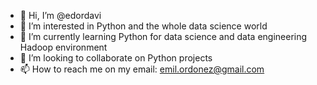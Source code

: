 - 👋 Hi, I’m @edordavi
- 👀 I’m interested in Python and the whole data science world
- 🌱 I’m currently learning Python for data science and data engineering Hadoop environment
- 💞️ I’m looking to collaborate on Python projects
- 📫 How to reach me on my email: emil.ordonez@gmail.com

<!---
edordavi/edordavi is a ✨ special ✨ repository because its `README.md` (this file) appears on your GitHub profile.
You can click the Preview link to take a look at your changes.
--->

